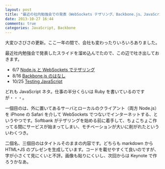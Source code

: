 ```yaml
---
layout: post
title: "最近の社内勉強会での発表（WebSockets テザリング、Backbone.js、JavaScript のテスト）"
date: 2013-10-27 16:44
comments: true
categories: JavaScript, Backbone
---
```


大変ひさびさの更新。ここ一年の間で、会社も変わったりいろいろありました。

最近社内勉強会で発表したスライドを溜め込んでたので、この辺で吐き出しておきます。

- 6/7 [Node.js と WebSockets でテザリング](https://speakerdeck.com/shuhei/node-dot-js-plus-websocket-detezaringusitemita)
- 8/16 [Backbone.js のはなし](/talks/20130816_Introduction_to_Backbone/)
- 10/25 [Testing JavaScript](/talks/20131025_Testing_JavaScript/)

どれも JavaScript ネタ。仕事の半分くらいは Ruby を書いているのですが・・・。

一個目のは、外に置いてあるサーバとローカルのクライアント（両方 Node.js）を iPhone の Safari を介して WebSockets でつないでインターネットする、というやつです。Softbank がテザリングを始める前に着手して、ちょこちょこ作ってる間にサービスが始まってしまい、モチベーションが大いに削がれたといういわくつき。

二個名、三個目のはタイトルそのままの内容です。どちらも markdown から HTML+JS のプレゼンを生成しています。コードを載せやすくて良いのですが、字が小さくて見にくいと不評。画像も貼りにくいし、次回からは Keynote で作ろうかなあ。
